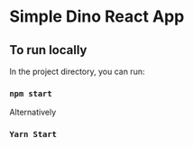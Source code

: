 # Simple Dino React App



## To run locally

In the project directory, you can run:

### `npm start`

Alternatively

### `Yarn Start`

